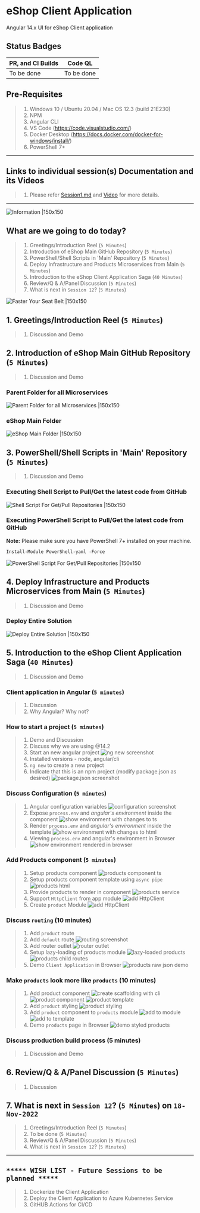 # eShop Client Application

Angular 14.x UI for eShop Client application

## Status Badges

| PR, and CI Builds | Code QL |
| ---------------------------------------------------------------------------------------------------------------------------------------------------------------------------------------------------------------------------------- | ------------------------------------------------------------------------------------------------------------------------------------------------------------------------------------------------------------------------- |
| To be done | To be done |

## Pre-Requisites

> 1. Windows 10 / Ubuntu 20.04 / Mac OS 12.3 (build 21E230)
> 1. NPM
> 1. Angular CLI
> 1. VS Code (<https://code.visualstudio.com/>)
> 1. Docker Desktop (<https://docs.docker.com/docker-for-windows/install/>)
> 1. PowerShell 7+

---

## Links to individual session(s) Documentation and its Videos

> 1. Please refer [Session1.md](./Documentation/Sessions/Session1.md) and [Video](https://www.youtube.com/watch?v=wQ0Xf4pKZaQ) for more details.

---

![Information |150x150](./Documentation/Images/Information.PNG)

## What are we going to do today?

> 1. Greetings/Introduction Reel (`5 Minutes`)
> 1. Introduction of eShop Main GitHub Repository (`5 Minutes`)
> 1. PowerShell/Shell Scripts in 'Main' Repository (`5 Minutes`)
> 1. Deploy Infrastructure and Products Microservices from Main (`5 Minutes`)
> 1. Introduction to the eShop Client Application Saga (`40 Minutes`)
> 1. Review/Q & A/Panel Discussion (`5 Minutes`)
> 1. What is next in `Session 12`? (`5 Minutes`)

![Faster Your Seat Belt |150x150](./Documentation/Images/SeatBelt.PNG)

## 1. Greetings/Introduction Reel (`5 Minutes`)

> 1. Discussion and Demo

## 2. Introduction of eShop Main GitHub Repository (`5 Minutes`)

> 1. Discussion and Demo

### Parent Folder for all Microservices

![Parent Folder for all Microservices |150x150](./Documentation/Images/S1/ParentFolderMicroservices.PNG)

### eShop Main Folder

![eShop Main Folder |150x150](./Documentation/Images/S1/eShopMainFolder.PNG)

## 3. PowerShell/Shell Scripts in 'Main' Repository (`5 Minutes`)

> 1. Discussion and Demo

### Executing Shell Script to Pull/Get the latest code from GitHub

![Shell Script For Get/Pull Repositories |150x150](./Documentation/Images/S1/ShellScriptForRepositories.PNG)

### Executing PowerShell Script to Pull/Get the latest code from GitHub

**Note:** Please make sure you have PowerShell 7+ installed on your machine.

```powershell
Install-Module PowerShell-yaml -Force
```

![PowerShell Script For Get/Pull Repositories |150x150](./Documentation/Images/S1/PSScriptForRepositories.PNG)

## 4. Deploy Infrastructure and Products Microservices from Main (`5 Minutes`)

> 1. Discussion and Demo

### Deploy Entire Solution

![Deploy Entire Solution |150x150](./Documentation/Images/S1/DeployEntireSolution.PNG)

## 5. Introduction to the eShop Client Application Saga (`40 Minutes`)

> 1. Discussion and Demo

### Client application in Angular (`5 minutes`)

> 1. Discussion
> 1. Why Angular? Why not?

### How to start a project (`5 minutes`)

> 1. Demo and Discussion
> 2. Discuss why we are using @14.2
> 3. Start an new angular project
![ng new screenshot](./Documentation/Images/S1/NgNew.PNG)
> 4. Installed versions - node, angular/cli
> 5. `ng new` to create a new project
> 6. Indicate that this is an npm project (modify package.json as desired)
![package.json screenshot](./Documentation/Images/S1/PackageJson.PNG)

### Discuss Configuration (`5 minutes`)

> 1. Angular configuration variables
![configuration screenshot](./Documentation/Images/S1/Configuration.PNG)
> 2. Expose `process.env` and _angular's environment_ inside the component
![show environment with changes to ts](./Documentation/Images/S1/ShowEnvironmentTS.PNG)
> 3. Render `process.env` and _angular's environment_ inside the template
![show environment with changes to html](./Documentation/Images/S1/ShowEnvironmentHtml.PNG)
> 4. Viewing `process.env` and angular's environment in Browser
![show environment rendered in browser](./Documentation/Images/S1/ShowEnvironmentPage.PNG)

### Add Products component (`5 minutes`)

> 1. Setup products component
![products component ts](./Documentation/Images/S1/ProductsComponentTs.PNG)
> 2. Setup products component template using `async pipe`
![products html](./Documentation/Images/S1/ProductsComponentHtml.PNG)
> 3. Provide products to render in component
![products service](./Documentation/Images/S1/ProductsServiceBasicConcept.PNG)
> 4. Support `HttpClient` from app module
![add HttpClient](./Documentation/Images/S1/AppModuleHttpClient.PNG)
> 5. Create `product` Module
![add HttpClient](./Documentation/Images/S1/CreateProductModule.PNG)

### Discuss `routing` (10 minutes)

> 1. Add `product` route
> 2. Add `default` route
![routing screenshot](./Documentation/Images/S1/AppRoutingModule.PNG)
> 3. Add router outlet
![router outlet](./Documentation/Images/S1/RouterOutlet.PNG)
> 4. Setup lazy-loading of products module
![lazy-loaded products](./Documentation/Images/S1/ProductsModuleChanges.PNG)
![products child routes](./Documentation/Images/S1/ProductsRoutingModule.PNG)
> 5. Demo `Client Application` in Browser
> ![products raw json demo](./Documentation/Images/S1/DemoProducts.PNG)

### Make `products` look more like `products` (10 minutes)

> 1. Add product component
![create scaffolding with cli](./Documentation/Images/S1/CreateProductWithCli.PNG)
![product component](./Documentation/Images/S1/CreateProductComponent.PNG)
![product template](./Documentation/Images/S1/CreateProductTemplate.PNG)
> 2. Add `product` styling
![product styling](./Documentation/Images/S1/StyleProduct.PNG)
> 3. Add `product` component to `products` module
![add to module](./Documentation/Images/S1/AddProductToProductsModule.PNG)
![add to template](./Documentation/Images/S1/AddProductComponentToProductsTemplate.PNG)
> 4. Demo `products` page in Browser
![demo styled products](./Documentation/Images/S1/DemoStyledProducts.PNG)

### Discuss production build process (5 minutes)

> 1. Discussion and Demo

## 6. Review/Q & A/Panel Discussion (`5 Minutes`)

> 1. Discussion

## 7. What is next in `Session 12`? (`5 Minutes`) on `18-Nov-2022`

> 1. Greetings/Introduction Reel (`5 Minutes`)
> 1. To be done (`5 Minutes`)
> 1. Review/Q & A/Panel Discussion (`5 Minutes`)
> 1. What is next in `Session 12`? (`5 Minutes`)

---

## `***** WISH LIST - Future Sessions to be planned *****`

> 1. Dockerize the Client Application
> 1. Deploy the Client Application to Azure Kubernetes Service
> 1. GitHUB Actions for CI/CD
